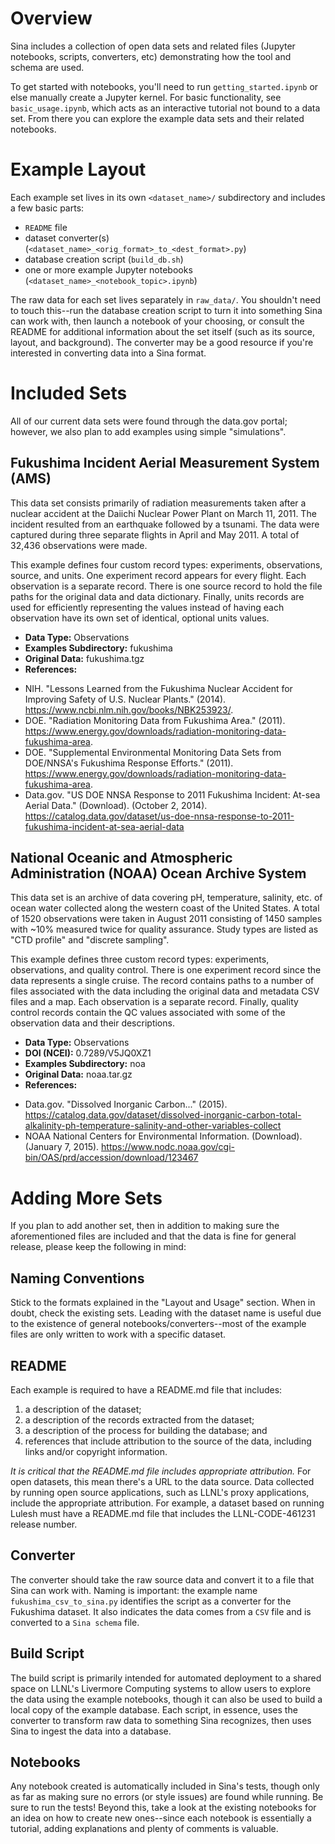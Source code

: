 Overview
========

Sina includes a collection of open data sets and related files (Jupyter notebooks,
scripts, converters, etc) demonstrating how the tool and schema are used.

To get started with notebooks, you'll need to run `getting_started.ipynb` or
else manually create a Jupyter kernel. For basic functionality, see `basic_usage.ipynb`, 
which acts as an interactive tutorial not bound to a data set. From there you can explore 
the example data sets and their related notebooks.


Example Layout
==============

Each example set lives in its own `<dataset_name>/` subdirectory and includes a
few basic parts:

 - `README` file
 - dataset converter(s) (`<dataset_name>_<orig_format>_to_<dest_format>.py`)
 - database creation script (`build_db.sh`)
 - one or more example Jupyter notebooks (`<dataset_name>_<notebook_topic>.ipynb`)

The raw data for each set lives separately in `raw_data/`. You shouldn't need to touch this--run
the database creation script to turn it into something Sina can work with, then
launch a notebook of your choosing, or consult the README for additional information about
the set itself (such as its source, layout, and background). The converter may be a good
resource if you're interested in converting data into a Sina format.


Included Sets
=============

All of our current data sets were found through the data.gov portal; however, we also 
plan to add examples using simple "simulations".


Fukushima Incident Aerial Measurement System (AMS)
--------------------------------------------------

This data set consists primarily of radiation measurements taken after a nuclear
accident at the Daiichi Nuclear Power Plant on March 11, 2011.  The incident
resulted from an earthquake followed by a tsunami.  The data were captured
during three separate flights in April and May 2011. A total of 32,436
observations were made.

This example defines four custom record types:  experiments, observations,
source, and units.  One experiment record appears for every flight.  Each
observation is a separate record.  There is one source record to hold the
file paths for the original data and data dictionary.  Finally, units records
are used for efficiently representing the values instead of having each
observation have its own set of identical, optional units values.

* **Data Type:** Observations
* **Examples Subdirectory:** fukushima
* **Original Data:** fukushima.tgz
* **References:**

 - NIH. "Lessons Learned from the Fukushima Nuclear Accident for Improving
   Safety of U.S. Nuclear Plants." (2014).
   https://www.ncbi.nlm.nih.gov/books/NBK253923/.
 - DOE. "Radiation Monitoring Data from Fukushima Area." (2011).
   https://www.energy.gov/downloads/radiation-monitoring-data-fukushima-area.
 - DOE. "Supplemental Environmental Monitoring Data Sets from DOE/NNSA's Fukushima
   Response Efforts." (2011).
   https://www.energy.gov/downloads/radiation-monitoring-data-fukushima-area.
 - Data.gov. "US DOE NNSA Response to 2011 Fukushima Incident: At-sea Aerial
   Data." (Download). (October 2, 2014).
   https://catalog.data.gov/dataset/us-doe-nnsa-response-to-2011-fukushima-incident-at-sea-aerial-data


National Oceanic and Atmospheric Administration (NOAA) Ocean Archive System
---------------------------------------------------------------------------

This data set is an archive of data covering pH, temperature, salinity, etc. of
ocean water collected along the western coast of the United States. A total of
1520 observations were taken in August 2011 consisting of 1450 samples with ~10%
measured twice for quality assurance.  Study types are listed as "CTD profile"
and "discrete sampling".

This example defines three custom record types:  experiments, observations, and
quality control.  There is one experiment record since the data represents a
single cruise.  The record contains paths to a number of files associated with
the data including the original data and metadata CSV files and a map.  Each
observation is a separate record.  Finally, quality control records contain
the QC values associated with some of the observation data and their
descriptions.

* **Data Type:** Observations
* **DOI (NCEI):** 0.7289/V5JQ0XZ1
* **Examples Subdirectory:** noa
* **Original Data:** noaa.tar.gz
* **References:**

 - Data.gov. "Dissolved Inorganic Carbon..." (2015).
   https://catalog.data.gov/dataset/dissolved-inorganic-carbon-total-alkalinity-ph-temperature-salinity-and-other-variables-collect
 - NOAA National Centers for Environmental Information. (Download). (January 7, 2015).
   https://www.nodc.noaa.gov/cgi-bin/OAS/prd/accession/download/123467


Adding More Sets
================

If you plan to add another set, then in addition to making sure the aforementioned files
are included and that the data is fine for general release, please keep the following
in mind:


Naming Conventions
------------------

Stick to the formats explained in the "Layout and Usage" section. When in doubt, check
the existing sets. Leading with the dataset name is useful due to the existence of general
notebooks/converters--most of the example files are only written to work with a specific dataset.


README
------

Each example is required to have a README.md file that includes:

1. a description of the dataset;
1. a description of the records extracted from the dataset;
1. a description of the process for building the database; and
1. references that include attribution to the source of the data, including links and/or copyright information.

*It is critical that the README.md file includes appropriate attribution.*
For open datasets, this mean there's a URL to the data source. Data
collected by running open source applications, such as LLNL's proxy applications,
include the appropriate attribution. For 
example, a dataset based on running Lulesh must have a README.md file that
includes the LLNL-CODE-461231 release number.


Converter
---------

The converter should take the raw source data and convert it to a file that Sina can work
with. Naming is important: the example name `fukushima_csv_to_sina.py` identifies the script
as a converter for the Fukushima dataset.  It also indicates the data comes from a `CSV` file
and is converted to a `Sina schema` file.


Build Script
------------

The build script is primarily intended for automated deployment to a shared space on 
LLNL's Livermore Computing systems to allow users to explore the data using the example
notebooks, though it can also be used to build a local copy of the example database. Each script,
in essence, uses the converter to transform raw data to something Sina recognizes, then uses
Sina to ingest the data into a database.


Notebooks
---------

Any notebook created is automatically included in Sina's tests, though only as far as making sure
no errors (or style issues) are found while running. Be sure to run the tests! Beyond this, take
a look at the existing notebooks for an idea on how to create new ones--since each notebook is
essentially a tutorial, adding explanations and plenty of comments is valuable.
